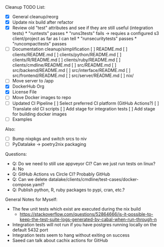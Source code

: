 Cleanup TODO List:

* [X] General cleanup/reorg
* [X] Update nix build after refactor
* [X] Review old "test" attributes and see if they are still useful (integration tests)
        * "runtests" passes
        * "runs3tests" fails -> requies a configured s3 client/project as far as I can tell
        * "runsecuritytests" passes
        * "runcompacttests" passes
* [ ] Documentation cleanup/simplification
    [ ] README.md
    [ ] clients/README.md
    [ ] clients/python/README.md
    [ ] clients/R/README.md
    [ ] clients/ruby/README.md
    [ ] clients/cmdline/README.md
    [ ] src/README.md
    [ ] src/backend/README.md
    [ ] src/interface/README.md
    [ ] src/frontend/README.md
    [ ] src/server/README.md
    [ ] nix/
* [ ] Move server to /app
* [X] DockerHub Org
* [X] License File
* [ ] Move Docker images to repo
* [ ] Updated CI Pipeline
    [ ] Select preferred CI platform (GitHub Actions?)
    [ ] Translate old CI scripts
    [ ] Add stage for integration tests
    [ ] Add stage for building docker images
* [ ] Examples

Also:
* [ ] Bump nixpkgs and switch srcs to niv 
* [ ] PyDatalake -> poetry2nix packaging

Questions:
* Q: Do we need to still use appveyor CI? Can we just run tests on linux?
    A: No
* Q: GitHub Actions vs Circle CI? Probably GitHub
* Q: Can we delete datalake/clients/cmdline/test-cases/docker-compose.yaml?
* Q: Publish python, R, ruby packages to pypi, cran, etc.?

General Notes for Myself:
* The few unit tests which exist are executed during the nix build
    * https://stackoverflow.com/questions/52864666/is-it-possible-to-keep-the-test-suite-logs-generated-by-cabal-when-run-through-n
* Integration tests will not run if you have postgres running locally on the default 5432 port
* Integration tests seem to hang without exiting on success
* Saeed can talk about cachix actions for GitHub 
